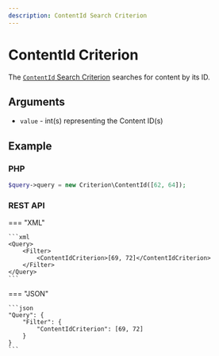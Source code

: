 ```yaml
---
description: ContentId Search Criterion
---
```


# ContentId Criterion

The [`ContentId` Search Criterion](/api/php_api/php_api_reference/classes/Ibexa-Contracts-Core-Repository-Values-Content-Query-Criterion-ContentId.html) searches for content by its ID.

## Arguments

- `value` - int(s) representing the Content ID(s)

## Example

### PHP

``` php
$query->query = new Criterion\ContentId([62, 64]);
```

### REST API

=== "XML"

    ```xml
    <Query>
        <Filter>
            <ContentIdCriterion>[69, 72]</ContentIdCriterion>
        </Filter>
    </Query>
    ```

=== "JSON"

    ```json
    "Query": {
        "Filter": {
            "ContentIdCriterion": [69, 72]
        }
    }
    ```
